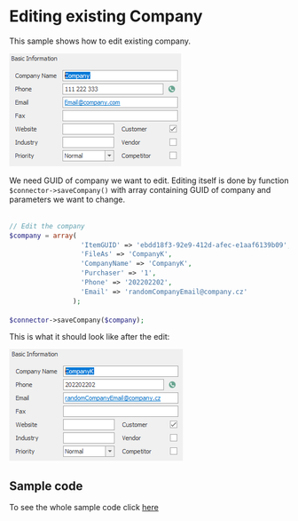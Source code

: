 # Editing existing Company
This sample shows how to edit existing company. 

![company before](Images/company_before.PNG)

We need GUID of company we want to edit. Editing itself is done by function `$connector->saveCompany()` with array containing GUID of company and parameters we want to change.
```php

// Edit the company
$company = array(
                  'ItemGUID' => 'ebdd18f3-92e9-412d-afec-e1aaf6139b09',
                  'FileAs' => 'CompanyK', 
                  'CompanyName' => 'CompanyK',
                  'Purchaser' => '1',
                  'Phone' => '202202202',
                  'Email' => 'randomCompanyEmail@company.cz'
                );

$connector->saveCompany($company);

```

This is what it should look like after the edit:

![company after](Images/company_after.PNG)

## Sample code
To see the whole sample code click [here](sample_code.php)